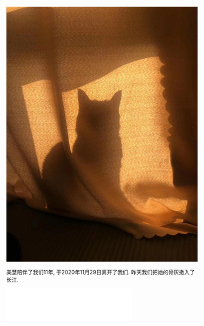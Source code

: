 <!--
.. title: 告别美慧
.. slug: Farewell_meihui
.. date: 2020-12-1 12:00 UTC+08:00
.. tags: 
.. category: 
.. link:
.. description:
.. type: text
-->

![](../../../images/farewell_meihui.JPG)

美慧陪伴了我们11年, 于2020年11月29日离开了我们. 昨天我们把她的骨灰撒入了长江. 

<iframe frameborder="no" border="0" marginwidth="0" marginheight="0" width=330 height=86 src="//music.163.com/outchain/player?type=2&id=1480094612&auto=0&height=66"></iframe>